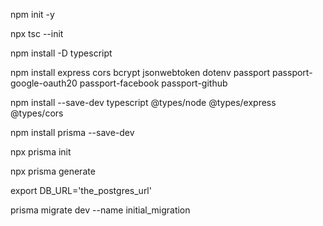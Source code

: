 npm init -y

npx tsc --init

npm install -D typescript

npm install express cors bcrypt jsonwebtoken dotenv passport passport-google-oauth20 passport-facebook passport-github

npm install --save-dev typescript @types/node @types/express @types/cors

npm install prisma --save-dev

npx prisma init

npx prisma generate

export DB_URL='the_postgres_url'

prisma migrate dev --name initial_migration

